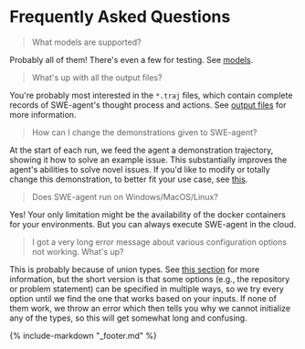 # Frequently Asked Questions

> What models are supported?

Probably all of them! There's even a few for testing. See [models](installation/keys.md).

> What's up with all the output files?

You're probably most interested in the `*.traj` files, which contain complete records of SWE-agent's thought process and actions. See [output files](usage/trajectories.md) for more information.

> How can I change the demonstrations given to SWE-agent?

At the start of each run, we feed the agent a demonstration trajectory, showing it how to solve an example issue.
This substantially improves the agent's abilities to solve novel issues.
If you'd like to modify or totally change this demonstration, to better fit your use case, see [this](config/demonstrations.md).

> Does SWE-agent run on Windows/MacOS/Linux?

Yes! Your only limitation might be the availability of the docker containers for your environments.
But you can always execute SWE-agent in the cloud.

> I got a very long error message about various configuration options not working. What's up?

This is probably because of union types.
See [this section](#union-types) for more information, but the short version is that some options (e.g., the repository or problem statement) can be specified in multiple ways, so we try every option until we find the one that works based on your inputs.
If none of them work, we throw an error which then tells you why we cannot initialize any of the types, so this will get somewhat long and confusing.

{% include-markdown "_footer.md" %}